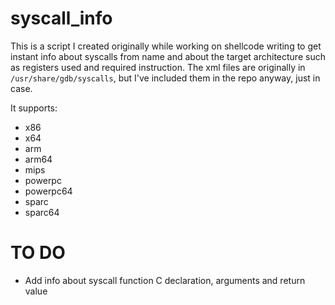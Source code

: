 # syscall\_info

This is a script I created originally while working on shellcode writing to get instant info about syscalls from name and about the target architecture such as registers used and required instruction. The xml files are originally in `/usr/share/gdb/syscalls`, but I've included them in the repo anyway, just in case.

It supports:
+ x86
+ x64
+ arm
+ arm64
+ mips
+ powerpc
+ powerpc64
+ sparc
+ sparc64

# TO DO

+ Add info about syscall function C declaration, arguments and return value

